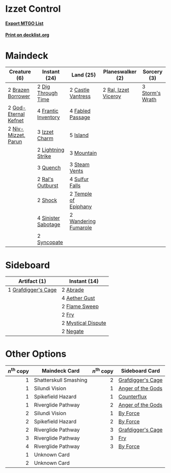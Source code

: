 # Izzet Control

#### [Export MTGO List](../collection/Izzet%20Control/Izzet%20Control.txt)
#### [Print on decklist.org](http://decklist.org/?deckmain=2%09Brazen%20Borrower%0A2%09Castle%20Vantress%0A2%09Dig%20Through%20Time%0A4%09Fabled%20Passage%0A4%09Frantic%20Inventory%0A2%09God-Eternal%20Kefnet%0A5%09Island%0A3%09Izzet%20Charm%0A2%09Lightning%20Strike%0A3%09Mountain%0A2%09Niv-Mizzet,%20Parun%0A3%09Quench%0A2%09Ral's%20Outburst%0A2%09Ral,%20Izzet%20Viceroy%0A2%09Shock%0A4%09Sinister%20Sabotage%0A3%09Steam%20Vents%0A3%09Storm's%20Wrath%0A4%09Sulfur%20Falls%0A2%09Syncopate%0A2%09Temple%20of%20Epiphany%0A2%09Wandering%20Fumarole&deckside=2%09Abrade%0A4%09Aether%20Gust%0A2%09Flame%20Sweep%0A2%09Fry%0A1%09Grafdigger's%20Cage%0A2%09Mystical%20Dispute%0A2%09Negate)
# Maindeck

|                                         Creature (6)                                          |                                         Instant (24)                                         |                                           Land (25)                                           |                                       Planeswalker (2)                                        |                                       Sorcery (3)                                        |
|-----------------------------------------------------------------------------------------------|----------------------------------------------------------------------------------------------|-----------------------------------------------------------------------------------------------|-----------------------------------------------------------------------------------------------|------------------------------------------------------------------------------------------|
|2 [Brazen Borrower](http://gatherer.wizards.com/Pages/Card/Details.aspx?multiverseid=473001)   |2 [Dig Through Time](http://gatherer.wizards.com/Pages/Card/Details.aspx?multiverseid=386518) |2 [Castle Vantress](http://gatherer.wizards.com/Pages/Card/Details.aspx?multiverseid=473204)   |2 [Ral, Izzet Viceroy](http://gatherer.wizards.com/Pages/Card/Details.aspx?multiverseid=452945)|3 [Storm's Wrath](http://gatherer.wizards.com/Pages/Card/Details.aspx?multiverseid=476408)|
|2 [God-Eternal Kefnet](http://gatherer.wizards.com/Pages/Card/Details.aspx?multiverseid=460980)|4 [Frantic Inventory](http://gatherer.wizards.com/Pages/Card/Details.aspx?multiverseid=485373)|4 [Fabled Passage](http://gatherer.wizards.com/Pages/Card/Details.aspx?multiverseid=473206)    |                                                                                               |                                                                                          |
|2 [Niv-Mizzet, Parun](http://gatherer.wizards.com/Pages/Card/Details.aspx?multiverseid=452942) |3 [Izzet Charm](http://gatherer.wizards.com/Pages/Card/Details.aspx?multiverseid=338413)      |5 [Island](http://gatherer.wizards.com/Pages/Card/Details.aspx?multiverseid=439857)            |                                                                                               |                                                                                          |
|                                                                                               |2 [Lightning Strike](http://gatherer.wizards.com/Pages/Card/Details.aspx?multiverseid=383299) |3 [Mountain](http://gatherer.wizards.com/Pages/Card/Details.aspx?multiverseid=439859)          |                                                                                               |                                                                                          |
|                                                                                               |3 [Quench](http://gatherer.wizards.com/Pages/Card/Details.aspx?multiverseid=457192)           |3 [Steam Vents](http://gatherer.wizards.com/Pages/Card/Details.aspx?multiverseid=405109)       |                                                                                               |                                                                                          |
|                                                                                               |2 [Ral's Outburst](http://gatherer.wizards.com/Pages/Card/Details.aspx?multiverseid=461139)   |4 [Sulfur Falls](http://gatherer.wizards.com/Pages/Card/Details.aspx?multiverseid=443135)      |                                                                                               |                                                                                          |
|                                                                                               |2 [Shock](http://gatherer.wizards.com/Pages/Card/Details.aspx?multiverseid=129732)            |2 [Temple of Epiphany](http://gatherer.wizards.com/Pages/Card/Details.aspx?multiverseid=442808)|                                                                                               |                                                                                          |
|                                                                                               |4 [Sinister Sabotage](http://gatherer.wizards.com/Pages/Card/Details.aspx?multiverseid=452804)|2 [Wandering Fumarole](http://gatherer.wizards.com/Pages/Card/Details.aspx?multiverseid=407692)|                                                                                               |                                                                                          |
|                                                                                               |2 [Syncopate](http://gatherer.wizards.com/Pages/Card/Details.aspx?multiverseid=442955)        |                                                                                               |                                                                                               |                                                                                          |


# Sideboard

|                                         Artifact (1)                                         |                                        Instant (14)                                         |
|----------------------------------------------------------------------------------------------|---------------------------------------------------------------------------------------------|
|1 [Grafdigger's Cage](http://gatherer.wizards.com/Pages/Card/Details.aspx?multiverseid=278452)|2 [Abrade](http://gatherer.wizards.com/Pages/Card/Details.aspx?multiverseid=430772)          |
|                                                                                              |4 [Aether Gust](http://gatherer.wizards.com/Pages/Card/Details.aspx?multiverseid=466796)     |
|                                                                                              |2 [Flame Sweep](http://gatherer.wizards.com/Pages/Card/Details.aspx?multiverseid=466893)     |
|                                                                                              |2 [Fry](http://gatherer.wizards.com/Pages/Card/Details.aspx?multiverseid=466894)             |
|                                                                                              |2 [Mystical Dispute](http://gatherer.wizards.com/Pages/Card/Details.aspx?multiverseid=473020)|
|                                                                                              |2 [Negate](http://gatherer.wizards.com/Pages/Card/Details.aspx?multiverseid=423707)          |


# Other Options

|*n*<sup>th</sup> copy|    Maindeck Card    |*n*<sup>th</sup> copy|                                       Sideboard Card                                       |
|--------------------:|---------------------|--------------------:|--------------------------------------------------------------------------------------------|
|                    1|Shatterskull Smashing|                    2|[Grafdigger's Cage](http://gatherer.wizards.com/Pages/Card/Details.aspx?multiverseid=278452)|
|                    1|Silundi Vision       |                    1|[Anger of the Gods](http://gatherer.wizards.com/Pages/Card/Details.aspx?multiverseid=438682)|
|                    1|Spikefield Hazard    |                    1|[Counterflux](http://gatherer.wizards.com/Pages/Card/Details.aspx?multiverseid=405183)      |
|                    1|Riverglide Pathway   |                    2|[Anger of the Gods](http://gatherer.wizards.com/Pages/Card/Details.aspx?multiverseid=438682)|
|                    2|Silundi Vision       |                    1|[By Force](http://gatherer.wizards.com/Pages/Card/Details.aspx?multiverseid=426825)         |
|                    2|Spikefield Hazard    |                    2|[By Force](http://gatherer.wizards.com/Pages/Card/Details.aspx?multiverseid=426825)         |
|                    2|Riverglide Pathway   |                    3|[Grafdigger's Cage](http://gatherer.wizards.com/Pages/Card/Details.aspx?multiverseid=278452)|
|                    3|Riverglide Pathway   |                    3|[Fry](http://gatherer.wizards.com/Pages/Card/Details.aspx?multiverseid=466894)              |
|                    4|Riverglide Pathway   |                    3|[By Force](http://gatherer.wizards.com/Pages/Card/Details.aspx?multiverseid=426825)         |
|                    1|Unknown Card         |                     |                                                                                            |
|                    2|Unknown Card         |                     |                                                                                            |

